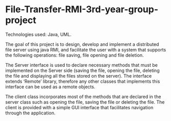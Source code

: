 # File-Transfer-RMI-3rd-year-group-project

Technologies used: Java, UML.

The goal of this project is to design, develop and implement a distributed file server using java RMI, and facilitate
the user with a system that supports the following operations: file saving, file opening and file deletion.

The Server interface is used to declare necessary methods that must be implemented on the Server side 
(saving the file, opening the file, deleting the file and displaying all the files stored on the server). The interface extends 
‘Remote’ library, therefore any other classes that implements this interface can be used as a remote objects.

The client class incorporates most of the methods that are declared in the server class such as opening the file, 
saving the file or deleting the file. The client is provided with a simple GUI interface that facilitates navigation 
through the application. 
